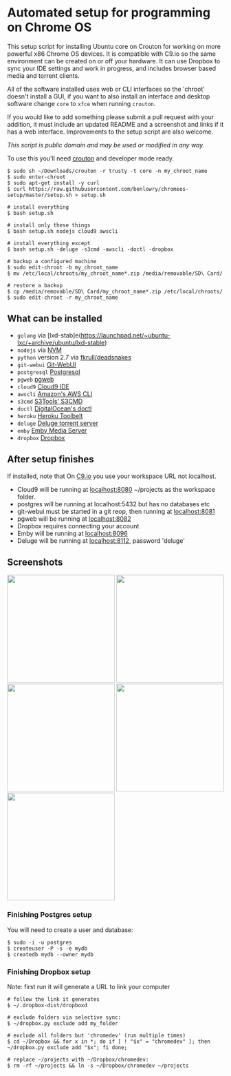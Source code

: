 # Automated setup for programming on Chrome OS

This setup script for installing Ubuntu core on Crouton for working on more powerful x86 Chrome OS 
devices.  It is compatible with C9.io so the same environment can be created on or off your 
hardware.  It can use Dropbox to sync your IDE settings and work in progress, and includes browser
based media and torrent clients.

All of the software installed uses web or CLI interfaces so the 'chroot' doesn't install a GUI, if you
want to also install an interface and desktop software change `core` to `xfce` when running `crouton`.

If you would like to add something please submit a pull request with your addition, it must include
an updated README and a screenshot and links if it has a web interface.  Improvements to the setup
script are also welcome.

*This script is public domain and may be used or modified in any way.*

To use this you'll need [crouton](https://github.com/dnschneid/crouton) and developer mode ready.

    $ sudo sh ~/Downloads/crouton -r trusty -t core -n my_chroot_name
    $ sudo enter-chroot
    $ sudo apt-get install -y curl
    $ curl https://raw.githubusercontent.com/benlowry/chromeos-setup/master/setup.sh > setup.sh 
    
    # install everything
    $ bash setup.sh
    
    # install only these things
    $ bash setup.sh nodejs cloud9 awscli
    
    # install everything except
    $ bash setup.sh -deluge -s3cmd -awscli -doctl -dropbox
    
    # backup a configured machine
    $ sudo edit-chroot -b my_chroot_name
    $ mv /etc/local/chroots/my_chroot_name*.zip /media/removable/SD\ Card/
    
    # restore a backup
    $ cp /media/removable/SD\ Card/my_chroot_name*.zip /etc/local/chroots/
    $ sudo edit-chroot -r my_chroot_name

## What can be installed
- `golang` via [lxd-stab]e(https://launchpad.net/~ubuntu-lxc/+archive/ubuntu/lxd-stable)
- `nodejs` via [NVM](https://github.com/creationix/nvm)
- `python` version 2.7 via [fkrull/deadsnakes](https://launchpad.net/~fkrull/+archive/ubuntu/deadsnakes-python2.7)
- `git-webui` [Git-WebUI](https://github.com/alberthier/git-webgui)
- `postgresql` [Postgresql](https://postgresql.org/)
- `pgweb` [pgweb ](https://github.com/sosedoff/pgweb)
- `cloud9` [Cloud9 IDE](https://github.com/c9/core)
- `awscli` [Amazon's  AWS CLI](http://docs.aws.amazon.com/cli/latest/userguide/installing.html)
- `s3cmd` [S3Tools' S3CMD](http://s3tools.org/s3cmd)
- `doctl` [DigitalOcean's doctl](https://github.com/digitaloceal/doctl)
- `heroku` [Heroku Toolbelt](https://toolbelt.heroku.com/debian)
- `deluge` [Deluge torrent server](http://deluge-torrent.org/)
- `emby` [Emby Media Server](http://emby.media)
- `dropbox` [Dropbox](https://www.dropbox.com/)

## After setup finishes
If installed, note that On [C9.io](https://c9.io) you use your workspace URL not localhost.
- Cloud9 will be running at [localhost:8080](http://localhost:8080) ~/projects as the workspace folder.  
- postgres will be running at localhost:5432 but has no databases etc
- git-webui must be started in a git reop, then running at [localhost:8081](http://localhost:8081)
- pgweb will be running at [localhost:8082](http://localhost:8082)
- Dropbox requires connecting your account
- Emby will be running at [localhost:8096](http://localhost:8096)
- Deluge will be running at [localhost:8112](http://localhost:8112), password 'deluge'

## Screenshots
<a href='https://raw.github.com/benlowry/chromeos-setup/master/cloud9.png' title='Cloud9 - an open source IDE'><img src="https://raw.github.com/benlowry/chromeos-setup/master/cloud9.png" width="250"/></a>
<a href='https://raw.github.com/benlowry/chromeos-setup/master/pgweb.png' title='PGWeb - an open source web interface for PostgreSQL databases'><img src="https://raw.github.com/benlowry/chromeos-setup/master/pgweb.png" width="250"/></a>
<a href='https://raw.github.com/benlowry/chromeos-setup/master/gitwebui.png' title='Git WebUI - an open source web interface for git repistories.'><img src="https://raw.github.com/benlowry/chromeos-setup/master/gitwebui.png" width="250"/></a>
<a href='https://raw.github.com/benlowry/chromeos-setup/master/deluge.png' title='Deluge - an open source web server and interface for torrents'><img src="https://raw.github.com/benlowry/chromeos-setup/master/deluge.png" width="250"/></a>
<a href='https://raw.github.com/benlowry/chromeos-setup/master/emby.png' title='Emby - 
an open source media server and interface for audio/video'><img src="https://raw.github.com/benlowry/chromeos-setup/master/emby.png" width="250"/></a>

### Finishing Postgres setup
You will need to create a user and database:

    $ sudo -i -u postgres
    $ createuser -P -s -e mydb
    $ createdb mydb --owner mydb
    
### Finishing Dropbox setup
Note: first run it will generate a URL to link your computer
  
    # follow the link it generates
    $ ~/.dropbox-dist/dropboxd
    
    # exclude folders via selective sync:
    $ ~/dropbox.py exclude add my_folder
    
    # exclude all folders but 'chromedev' (run multiple times)
    $ cd ~/Dropbox && for x in *; do if [ ! "$x" = "chromedev" ]; then ~/dropbox.py exclude add "$x"; fi done;
    
    # replace ~/projects with ~/Dropbox/chromedev:
    $ rm -rf ~/projects && ln -s ~/Dropbox/chromedev ~/projects
